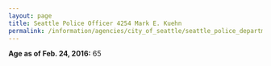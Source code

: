 ```yaml
---
layout: page
title: Seattle Police Officer 4254 Mark E. Kuehn
permalink: /information/agencies/city_of_seattle/seattle_police_department/copbook/4254/
---
```


**Age as of Feb. 24, 2016:** 65
